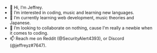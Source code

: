 - 👋 Hi, I’m Jeffrey.
- 👀 I’m interested in coding, music and learning new languages.
- 🌱 I’m currently learning web development, music theories and Japanese.
- 💞️ I’m looking to collaborate on nothing, cause I'm really a newbie when it comes to coding.
- 📫 Reach me on Reddit (@SecurityAlert4393), or Discord (@jeffreyz#7647).

<!---
jeffrey-z7/jeffrey-z7 is a ✨ special ✨ repository because its `README.md` (this file) appears on your GitHub profile.
You can click the Preview link to take a look at your changes.
--->
